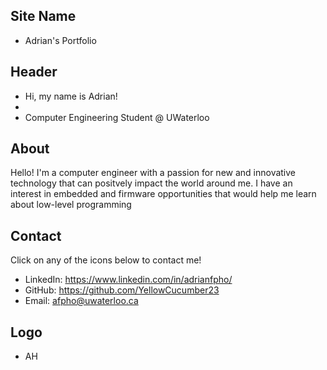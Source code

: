 ## Site Name
- Adrian's Portfolio

## Header
- Hi, my name is Adrian!
- 
- Computer Engineering Student @ UWaterloo

## About
Hello! I'm a computer engineer with a passion for new and innovative technology that can positvely impact the world around me. I have an interest in embedded and firmware opportunities that would help me learn about low-level programming

## Contact
Click on any of the icons below to contact me!
- LinkedIn: https://www.linkedin.com/in/adrianfpho/
- GitHub: https://github.com/YellowCucumber23
- Email: afpho@uwaterloo.ca

## Logo
- AH